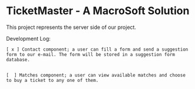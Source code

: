 # TicketMaster - A MacroSoft Solution

This project represents the server side of our project.

Development Log:

	[ x ] Contact component; a user can fill a form and send a suggestion form to our e-mail. The form will be stored in a suggestion form database.


	[  ] Matches component; a user can view available matches and choose to buy a ticket to any one of them. 